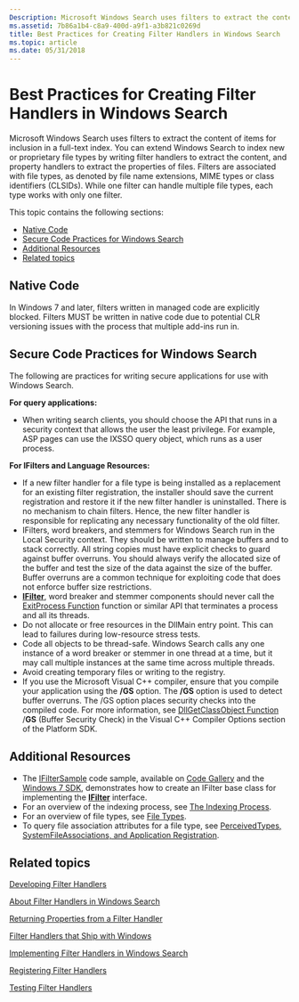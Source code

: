 ```yaml
---
Description: Microsoft Windows Search uses filters to extract the content of items for inclusion in a full-text index.
ms.assetid: 7b86a1b4-c8a9-400d-a9f1-a3b821c0269d
title: Best Practices for Creating Filter Handlers in Windows Search
ms.topic: article
ms.date: 05/31/2018
---
```


# Best Practices for Creating Filter Handlers in Windows Search

Microsoft Windows Search uses filters to extract the content of items for inclusion in a full-text index. You can extend Windows Search to index new or proprietary file types by writing filter handlers to extract the content, and property handlers to extract the properties of files. Filters are associated with file types, as denoted by file name extensions, MIME types or class identifiers (CLSIDs). While one filter can handle multiple file types, each type works with only one filter.

This topic contains the following sections:

-   [Native Code](#native-code)
-   [Secure Code Practices for Windows Search](#secure-code-practices-for-windows-search)
-   [Additional Resources](#additional-resources)
-   [Related topics](#related-topics)

## Native Code

In Windows 7 and later, filters written in managed code are explicitly blocked. Filters MUST be written in native code due to potential CLR versioning issues with the process that multiple add-ins run in.

## Secure Code Practices for Windows Search

The following are practices for writing secure applications for use with Windows Search.

**For query applications:**

-   When writing search clients, you should choose the API that runs in a security context that allows the user the least privilege. For example, ASP pages can use the IXSSO query object, which runs as a user process.

**For IFilters and Language Resources:**

-   If a new filter handler for a file type is being installed as a replacement for an existing filter registration, the installer should save the current registration and restore it if the new filter handler is uninstalled. There is no mechanism to chain filters. Hence, the new filter handler is responsible for replicating any necessary functionality of the old filter.
-   IFilters, word breakers, and stemmers for Windows Search run in the Local Security context. They should be written to manage buffers and to stack correctly. All string copies must have explicit checks to guard against buffer overruns. You should always verify the allocated size of the buffer and test the size of the data against the size of the buffer. Buffer overruns are a common technique for exploiting code that does not enforce buffer size restrictions.
-   [**IFilter**](https://msdn.microsoft.com/library/Bb266451(v=VS.85).aspx), word breaker and stemmer components should never call the [ExitProcess Function](https://msdn.microsoft.com/en-us/library/ms682658(VS.85).aspx) function or similar API that terminates a process and all its threads.
-   Do not allocate or free resources in the DllMain entry point. This can lead to failures during low-resource stress tests.
-   Code all objects to be thread-safe. Windows Search calls any one instance of a word breaker or stemmer in one thread at a time, but it may call multiple instances at the same time across multiple threads.
-   Avoid creating temporary files or writing to the registry.
-   If you use the Microsoft Visual C++ compiler, ensure that you compile your application using the **/GS** option. The **/GS** option is used to detect buffer overruns. The /GS option places security checks into the compiled code. For more information, see [DllGetClassObject Function](https://msdn.microsoft.com/en-us/library/8dbf701c(vs.71).aspx) /**GS** (Buffer Security Check) in the Visual C++ Compiler Options section of the Platform SDK.

## Additional Resources

-   The [IFilterSample](-search-sample-ifiltersample.md) code sample, available on [Code Gallery](https://go.microsoft.com/fwlink/p/?linkid=155654) and the [Windows 7 SDK](https://go.microsoft.com/fwlink/p/?linkid=129787), demonstrates how to create an IFilter base class for implementing the [**IFilter**](https://msdn.microsoft.com/library/Bb266451(v=VS.85).aspx) interface.
-   For an overview of the indexing process, see [The Indexing Process](-search-indexing-process-overview.md).
-   For an overview of file types, see [File Types](https://msdn.microsoft.com/en-us/library/cc144148(VS.85).aspx).
-   To query file association attributes for a file type, see [PerceivedTypes, SystemFileAssociations, and Application Registration](https://msdn.microsoft.com/en-us/library/cc144150(VS.85).aspx).

## Related topics

<dl> <dt>

[Developing Filter Handlers](-search-ifilter-conceptual.md)
</dt> <dt>

[About Filter Handlers in Windows Search](-search-ifilter-about.md)
</dt> <dt>

[Returning Properties from a Filter Handler](-search-ifilter-property-filtering.md)
</dt> <dt>

[Filter Handlers that Ship with Windows](-search-ifilter-implementations.md)
</dt> <dt>

[Implementing Filter Handlers in Windows Search](-search-ifilter-constructing-filters.md)
</dt> <dt>

[Registering Filter Handlers](-search-ifilter-registering-filters.md)
</dt> <dt>

[Testing Filter Handlers](-search-ifilter-testing-filters.md)
</dt> </dl>

 

 



